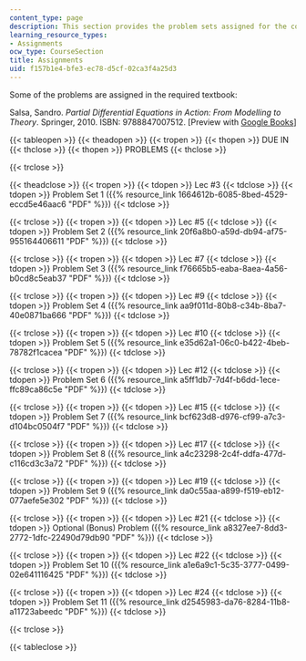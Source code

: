 ```yaml
---
content_type: page
description: This section provides the problem sets assigned for the course.
learning_resource_types:
- Assignments
ocw_type: CourseSection
title: Assignments
uid: f157b1e4-bfe3-ec78-d5cf-02ca3f4a25d3
---
```


Some of the problems are assigned in the required textbook:

Salsa, Sandro. _Partial Differential Equations in Action: From Modelling to Theory_. Springer, 2010. ISBN: 9788847007512. \[Preview with [Google Books](http://books.google.com/books?id=ZO4y7wl4pngC&pg=PAfrontcover#v=onepage)\]

{{< tableopen >}}
{{< theadopen >}}
{{< tropen >}}
{{< thopen >}}
DUE IN
{{< thclose >}}
{{< thopen >}}
PROBLEMS
{{< thclose >}}

{{< trclose >}}

{{< theadclose >}}
{{< tropen >}}
{{< tdopen >}}
Lec #3
{{< tdclose >}}
{{< tdopen >}}
Problem Set 1 ({{% resource_link 1664612b-6085-8bed-4529-eccd5e46aac6 "PDF" %}})
{{< tdclose >}}

{{< trclose >}}
{{< tropen >}}
{{< tdopen >}}
Lec #5
{{< tdclose >}}
{{< tdopen >}}
Problem Set 2 ({{% resource_link 20f6a8b0-a59d-db94-af75-955164406611 "PDF" %}})
{{< tdclose >}}

{{< trclose >}}
{{< tropen >}}
{{< tdopen >}}
Lec #7
{{< tdclose >}}
{{< tdopen >}}
Problem Set 3 ({{% resource_link f76665b5-eaba-8aea-4a56-b0cd8c5eab37 "PDF" %}})
{{< tdclose >}}

{{< trclose >}}
{{< tropen >}}
{{< tdopen >}}
Lec #9
{{< tdclose >}}
{{< tdopen >}}
Problem Set 4 ({{% resource_link aa9f011d-80b8-c34b-8ba7-40e0871ba666 "PDF" %}})
{{< tdclose >}}

{{< trclose >}}
{{< tropen >}}
{{< tdopen >}}
Lec #10
{{< tdclose >}}
{{< tdopen >}}
Problem Set 5 ({{% resource_link e35d62a1-06c0-b422-4beb-78782f1cacea "PDF" %}})
{{< tdclose >}}

{{< trclose >}}
{{< tropen >}}
{{< tdopen >}}
Lec #12
{{< tdclose >}}
{{< tdopen >}}
Problem Set 6 ({{% resource_link a5ff1db7-7d4f-b6dd-1ece-ffc89ca86c5e "PDF" %}})
{{< tdclose >}}

{{< trclose >}}
{{< tropen >}}
{{< tdopen >}}
Lec #15
{{< tdclose >}}
{{< tdopen >}}
Problem Set 7 ({{% resource_link bcf623d8-d976-cf99-a7c3-d104bc0504f7 "PDF" %}})
{{< tdclose >}}

{{< trclose >}}
{{< tropen >}}
{{< tdopen >}}
Lec #17
{{< tdclose >}}
{{< tdopen >}}
Problem Set 8 ({{% resource_link a4c23298-2c4f-ddfa-477d-c116cd3c3a72 "PDF" %}})
{{< tdclose >}}

{{< trclose >}}
{{< tropen >}}
{{< tdopen >}}
Lec #19
{{< tdclose >}}
{{< tdopen >}}
Problem Set 9 ({{% resource_link da0c55aa-a899-f519-eb12-077aefe5e302 "PDF" %}})
{{< tdclose >}}

{{< trclose >}}
{{< tropen >}}
{{< tdopen >}}
Lec #21
{{< tdclose >}}
{{< tdopen >}}
Optional (Bonus) Problem ({{% resource_link a8327ee7-8dd3-2772-1dfc-22490d79db90 "PDF" %}})
{{< tdclose >}}

{{< trclose >}}
{{< tropen >}}
{{< tdopen >}}
Lec #22
{{< tdclose >}}
{{< tdopen >}}
Problem Set 10 ({{% resource_link a1e6a9c1-5c35-3777-0499-02e641116425 "PDF" %}})
{{< tdclose >}}

{{< trclose >}}
{{< tropen >}}
{{< tdopen >}}
Lec #24
{{< tdclose >}}
{{< tdopen >}}
Problem Set 11 ({{% resource_link d2545983-da76-8284-11b8-a11723abeedc "PDF" %}})
{{< tdclose >}}

{{< trclose >}}

{{< tableclose >}}
